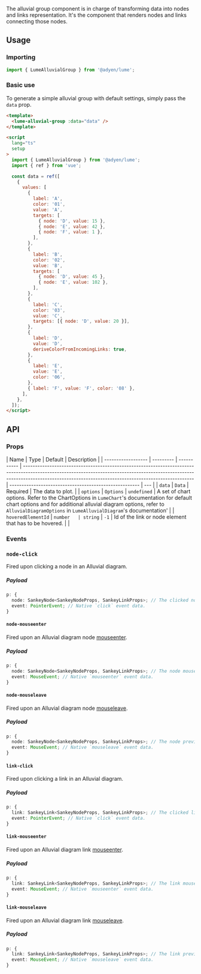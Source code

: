 The alluvial group component is in charge of transforming data into nodes and links representation. It's the component that renders nodes and links connecting those nodes.

## Usage

### Importing

```ts
import { LumeAlluvialGroup } from '@adyen/lume';
```

### Basic use

To generate a simple alluvial group with default settings, simply pass the `data` prop.

```html
<template>
  <lume-alluvial-group :data="data" />
</template>

<script
  lang="ts"
  setup
>
  import { LumeAlluvialGroup } from '@adyen/lume';
  import { ref } from 'vue';

  const data = ref([
    {
      values: [
        {
          label: 'A',
          color: '01',
          value: 'A',
          targets: [
            { node: 'D', value: 15 },
            { node: 'E', value: 42 },
            { node: 'F', value: 1 },
          ],
        },
        {
          label: 'B',
          color: '02',
          value: 'B',
          targets: [
            { node: 'D', value: 45 },
            { node: 'E', value: 102 },
          ],
        },
        {
          label: 'C',
          color: '03',
          value: 'C',
          targets: [{ node: 'D', value: 20 }],
        },
        {
          label: 'D',
          value: 'D',
          deriveColorFromIncomingLinks: true,
        },
        {
          label: 'E',
          value: 'E',
          color: '06',
        },
        { label: 'F', value: 'F', color: '08' },
      ],
    },
  ]);
</script>
```

## API

### Props

| Name               | Type      | Default     | Description                                                                                                                                                                                                                         |
| ------------------ | --------- | ----------- | ----------------------------------------------------------------------------------------------------------------------------------------------------------------------------------------------------------------------------------- | ------------------------------------------------------ | --- |
| `data`             | `Data`    | Required    | The data to plot.                                                                                                                                                                                                                   |
| `options`          | `Options` | `undefined` | A set of chart options. Refer to the ChartOptions in `LumeChart`'s documentation for default chart options and for additional alluvial diagram options, refer to `AlluvialDiagramOptions` in `LumeAlluvialDiagram`'s documentation' |
| `hoveredElementId` | `number   | string`     | `-1`                                                                                                                                                                                                                                | Id of the link or node element that has to be hovered. |     |

### Events

### `node-click`

Fired upon clicking a node in an Alluvial diagram.

##### Payload

```ts
p: {
  node: SankeyNode<SankeyNodeProps, SankeyLinkProps>; // The clicked node.
  event: PointerEvent; // Native `click` event data.
}
```

#### `node-mouseenter`

Fired upon an Alluvial diagram node [mouseenter](https://developer.mozilla.org/en-US/docs/Web/API/Element/mouseenter_event).

##### Payload

```ts
p: {
  node: SankeyNode<SankeyNodeProps, SankeyLinkProps>; // The node moused over.
  event: MouseEvent; // Native `mouseenter` event data.
}
```

#### `node-mouseleave`

Fired upon an Alluvial diagram node [mouseleave](https://developer.mozilla.org/en-US/docs/Web/API/Element/mouseleave_event).

##### Payload

```ts
p: {
  node: SankeyNode<SankeyNodeProps, SankeyLinkProps>; // The node previously hovered.
  event: MouseEvent; // Native `mouseleave` event data.
}
```

#### `link-click`

Fired upon clicking a link in an Alluvial diagram.

##### Payload

```ts
p: {
  link: SankeyLink<SankeyNodeProps, SankeyLinkProps>; // The clicked link.
  event: PointerEvent; // Native `click` event data.
}
```

#### `link-mouseenter`

Fired upon an Alluvial diagram link [mouseenter](https://developer.mozilla.org/en-US/docs/Web/API/Element/mouseenter_event).

##### Payload

```ts
p: {
  link: SankeyLink<SankeyNodeProps, SankeyLinkProps>; // The link moused over.
  event: MouseEvent; // Native `mouseenter` event data.
}
```

#### `link-mouseleave`

Fired upon an Alluvial diagram link [mouseleave](https://developer.mozilla.org/en-US/docs/Web/API/Element/mouseleave_event).

##### Payload

```ts
p: {
  link: SankeyLink<SankeyNodeProps, SankeyLinkProps>; // The link previously hovered.
  event: MouseEvent; // Native `mouseleave` event data.
}
```
